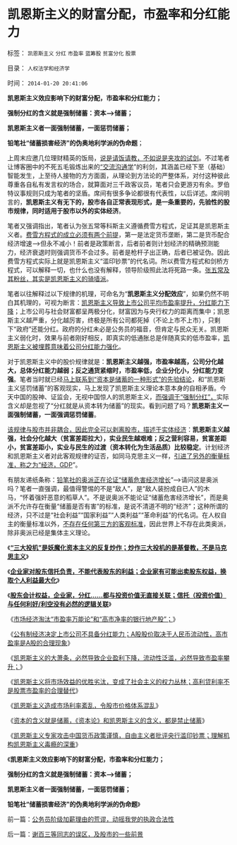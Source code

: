# 凯恩斯主义的财富分配，市盈率和分红能力

标签： `凯恩斯主义` `分红` `市盈率` `蓝筹股` `贫富分化` `股票` 

目录： `人权法学和经济学`

时间： `2014-01-20 20:41:06`

**凯恩斯主义效应影响下的财富分配，市盈率和分红能力；**

**强制分红的含义就是强制储蓄：资本——>储蓄；**

**凯恩斯主义者一面强制储蓄，一面惩罚储蓄；**

**铅笔社“储蓄损害经济”的伪奥地利学派的伪命题**；

上周末应邀几位理财精英的饭局，[说是请饭请教，不如说是夹攻的试剑](../../../2014/1/17/关于“非趋势”的左侧的交易系统的科学原理.md)。不过笔者让博客圈中的不死五毛锻炼出来的[“交流沟通学](http://blog.sina.com.cn/s/articlelist_1432593997_16_1.html)”的利剑，其涵盖已经下至（基础）智能发生，上至待人接物的方方面面，从理论到方法论的严整体系，对付这种彼此尊重各自私有发言权的场合，就算面对三千政客议员，笔者只会更游刃有余。罗伯特议事规则只成为笔者的坚盾。席间有很多争论都很有代表性，以后详述。席间明言的，**凯恩斯主义有无下的，股市各自正常表现形式，是一条重要的，先验性的股市规律，同时适用于股市以外的实体经济**。

笔者又强调指出，笔者认为张五常等科斯主义遵循费雪方程式，足证其是凯恩斯主义者。[费雪方程式的成立必须有两个前提](../../../2014/1/18/凯恩斯主义的庄托，如清议，钮文新，但斌等股神；.md)，第一是法定货币垄断，第二是货币配合经济增速——>但永不减小！前者是政策断言，后者前者则计划经济的精确预测能力，经济衰退时则强调货币不会过多。前者是枪杆子出正确，后者已被证伪。因此费雪方程式实际上就是凯恩斯主义“滥印钞票”的代名词。所以费雪方程式和剑桥方程式，可以解释一切，也什么也没有解释，领导阶级照此法将死路一条。[张五常及其粉丝，其实是凯恩斯主义的骑墙派](../../../2013/7/29/地方债务危机当头，反思“共识”的几派主流经济学.md)。

笔者以往解释过以下规律的机理，可命名为“**凯恩斯主义分配效应**”，如果仍然不明白其机理的，可视为断言：[凯恩斯主义导致上市公司平均市盈率提升，分红能力下降](../../../2012/1/10/高市盈率是被特权侵犯的“生理反应”；.md)；上市公司与社会财富都呈两极分化，财富因为与央行权力的距离而集中；凯恩斯主义越严重，分化越厉害，终极是所有公司都死掉（不论上市不上市），只剩下“政府”还能分红。政府的分红未必是公务员的福音，但肯定与民众无关。凯恩斯主义弱化时，效果与前者刚好相反，即真实的低通胀总是伴随真实的低市盈率，[凯恩斯主义被埋葬意味着公司分红能力强化](../../../2013/4/6/凯恩斯主义已经成为国际性特殊利益集团.md)。

对于凯恩斯主义中的股价规律就是：**凯恩斯主义越强，市盈率越高，公司分化越大，总体分红能力越弱；反之通货紧缩时，市盈率低，企业分化小，分红能力变强**。笔者当时就已经[马上联系到“资本是储蓄的一种形式”的先验结论](../../../2014/1/18/资本的含义就是储蓄，理解今天左中右派的常识错误.md)，和“凯恩斯主义惩罚储蓄”的客观现实，马上发现了凯恩斯主义理论本意本身的自相矛盾。今天中国的股神、证监会，无视中国惊人的凯恩斯主义，[而强调于“强制分红”，](../../../2013/11/20/强制分红＝民企死掉；国企强制分红＝永远垄断；及苏联模式.md)实际含义却是忽视了“分红就是从资本转为储蓄”的现实。看到问题了吗？**凯恩斯主义一面强制储蓄，一面强调惩罚储蓄**。

[该规律与股市并非耦合，因此完全可以剥离股市，描述于实体经济](../../../2013/4/8/股市中的机构化，实体经济中的国进民退，何其相似？.md)：**凯恩斯主义越强，社会分化越大（贫富差距拉大），实业民生越艰难；反之营利容易，贫富差距小，贫富差距小，实业与民生的过渡（资本转化为生活品质）比较稳定**。计划经济和凯恩斯主义者对此客观规律的证否，如同马克思主义一样，[引进了另外的衡量标准，称之为“经济，GDP](../../../2009/3/31/市场要素之万能与不能的意义.md)”。

有朋友递纸条称：[铅笔社的奥派正在论证“储蓄危害经济增长](../../../2012/6/10/奥地利学派不是权威的经济学；铅笔社不是权威的门户；.md)”——>请问这是奥派吗？笔者一直强调，最值得警惕的不是“敌人”，是“敌人装扮成自已人”的木马，“怀着强奸恶意的稻草人”。不是说奥派不能论证“储蓄危害经济增长”，而是奥派不允许存在衡量“储蓄是否有害”的标准，是说不清道不明的“经济”；这种所谓的经济，只不过是“社会利益”“国家利益”“人类利益”“革命利益”的代名词。在人权自主的衡量标准以外，[不存在任何第三方的客观标准](../../../2009/12/21/“自我评分测不准”，计划经济的死穴.md)，因此世界上不存在此类奥派，除非奥派已经是集体主义理论。

《[**“三大投机”是妖魔化资本主义的反复炒作；炒作三大投机的是基督教，不是马克思主义**](../../../2012/11/14/世界革命史的吊诡，基督教对资本主义的妖魔化！.md)》

《[**企业家对股东信托负责，不能代表股东的利益；企业家有可能出卖股东权益，换取个人利益最大化**](../../../2012/11/14/希特勒代表德国人民，奥巴马不代表美联邦.md)》

《[**股东会计权益，企业家，分红……都与投资价值无直接关联；信托（投资价值）与任何利好/利空没有必然的逻辑关联**](../../../2012/11/15/股份公司的投资价值和资本并购的获利原理.md)》

《[市场经济淘汰“市盈率万能论”和“高市净率的银行地产股”；](../../../2012/11/23/分红不能取代信托，炒房不能替代资本主义.md)》

《[公有制经济决定上市公司不具备分红能力；A股股价取决于人民币流动性，高市盈率是A股的合理现象](../../../2012/12/4/A股机构化，相当于实体经济的特许权.md)》

《[凯恩斯主义的大萧条，必然导致企业盈利下降，流动性泛滥，必然导致市盈率攀升；](../../../2013/5/4/监会会再次打压“业绩下降的高市盈率”的投机吗？.md)》

《[凯恩斯主义将市场效益的优胜劣汰，变成了社会主义的权力丛林；高利贷利率不是股票市盈率的合理替代](../../../2013/12/15/市盈率与利率没有确切的逻辑关联，否则市盈率应再高许多倍.md)》

《[凯恩斯主义造成市场利率紊乱，令股市价格体系混乱](../../../2014/1/2/张化桥先生信口开河的常识缺失.md)》

《[资本的含义就是储蓄，《资本论》和凯恩斯主义的含义，都是禁止储蓄](../../../2014/1/18/资本的含义就是储蓄，理解今天左中右派的常识错误.md)》

《[凯恩斯主义专家攻击中国货币政策谨慎，自由主义者批评央行滥印钞票；理解机构凯恩斯主义毒瘾的深重](../../../2014/1/18/凯恩斯主义的庄托，如清议，钮文新，但斌等股神；.md)》

《**凯恩斯主义效应影响下的财富分配，市盈率和分红能力；**

**强制分红的含义就是强制储蓄：资本——>储蓄；**

**凯恩斯主义者一面强制储蓄，一面惩罚储蓄；**

**铅笔社“储蓄损害经济”的伪奥地利学派的伪命题**》



前一篇：[公务员阶级加薪理由的荒谬，动摇我党的执政合法性](../../../2014/1/20/公务员阶级加薪理由的荒谬，动摇我党的执政合法性.md)

后一篇：[谢百三等同志的误区，及股市的一些前景](../../../2014/1/20/谢百三等同志的误区，及股市的一些前景.md)